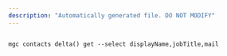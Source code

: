 ```yaml
---
description: "Automatically generated file. DO NOT MODIFY"
---
```


```cli

mgc contacts delta() get --select displayName,jobTitle,mail

```